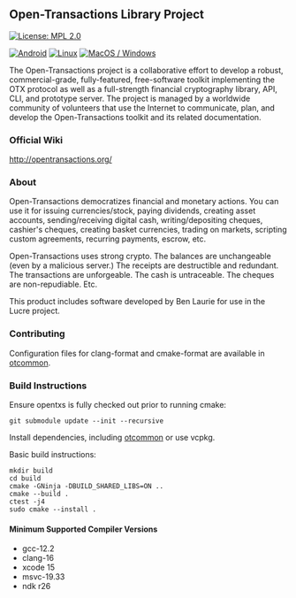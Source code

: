 ## Open-Transactions Library Project

[![License: MPL 2.0](https://img.shields.io/badge/License-MPL%202.0-brightgreen.svg)](https://opensource.org/licenses/MPL-2.0)

[![Android](https://github.com/open-transactions/opentxs/workflows/Android/badge.svg)](https://github.com/Open-Transactions/opentxs/actions)
[![Linux](https://github.com/open-transactions/opentxs/workflows/linux/badge.svg)](https://github.com/Open-Transactions/opentxs/actions)
[![MacOS / Windows](https://github.com/open-transactions/opentxs/workflows/vcpkg/badge.svg)](https://github.com/Open-Transactions/opentxs/actions)

The Open-Transactions project is a collaborative effort to develop a robust,
commercial-grade, fully-featured, free-software toolkit implementing the OTX
protocol as well as a full-strength financial cryptography library, API, CLI,
and prototype server. The project is managed by a worldwide community of
volunteers that use the Internet to communicate, plan, and develop the
Open-Transactions toolkit and its related documentation.

### Official Wiki

http://opentransactions.org/

### About

Open-Transactions democratizes financial and monetary actions. You can use it
for issuing currencies/stock, paying dividends, creating asset accounts,
sending/receiving digital cash, writing/depositing cheques, cashier's cheques,
creating basket currencies, trading on markets, scripting custom agreements,
recurring payments, escrow, etc.

Open-Transactions uses strong crypto. The balances are unchangeable (even by a
malicious server.) The receipts are destructible and redundant. The transactions
are unforgeable. The cash is untraceable. The cheques are non-repudiable. Etc.

This product includes software developed by Ben Laurie for use in the Lucre
project.

### Contributing

Configuration files for clang-format and cmake-format are available in
[otcommon](https://github.com/Open-Transactions/otcommon).

### Build Instructions

Ensure opentxs is fully checked out prior to running cmake:

    git submodule update --init --recursive

Install dependencies, including [otcommon](https://github.com/Open-Transactions/otcommon) or use vcpkg.

Basic build instructions:

    mkdir build
    cd build
    cmake -GNinja -DBUILD_SHARED_LIBS=ON ..
    cmake --build .
    ctest -j4
    sudo cmake --install .

#### Minimum Supported Compiler Versions

- gcc-12.2
- clang-16
- xcode 15
- msvc-19.33
- ndk r26
